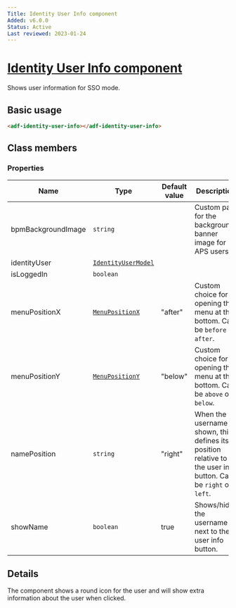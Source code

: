 ```yaml
---
Title: Identity User Info component
Added: v6.0.0
Status: Active
Last reviewed: 2023-01-24
---
```


# [Identity User Info component](../../../lib/core/src/lib/identity-user-info/identity-user-info.component.ts "Defined in identity-user-info.component.ts")

Shows user information for SSO mode.

## Basic usage

```html
<adf-identity-user-info></adf-identity-user-info>
```

## Class members

### Properties

| Name | Type | Default value | Description |
| ---- | ---- | ------------- | ----------- |
| bpmBackgroundImage | `string` |  | Custom path for the background banner image for APS users. |
| identityUser | [`IdentityUserModel`](../../../lib/process-services-cloud/src/lib/people/models/identity-user.model.ts) |  |  |
| isLoggedIn | `boolean` |  |  |
| menuPositionX | [`MenuPositionX`](https://github.com/angular/components/blob/master/src/material/menu/menu-positions.ts) | "after" | Custom choice for opening the menu at the bottom. Can be `before` or `after`. |
| menuPositionY | [`MenuPositionY`](https://github.com/angular/components/blob/master/src/material/menu/menu-positions.ts) | "below" | Custom choice for opening the menu at the bottom. Can be `above` or `below`. |
| namePosition | `string` | "right" | When the username is shown, this defines its position relative to the user info button. Can be `right` or `left`. |
| showName | `boolean` | true | Shows/hides the username next to the user info button. |

## Details

The component shows a round icon for the user and will show extra information about
the user when clicked.
